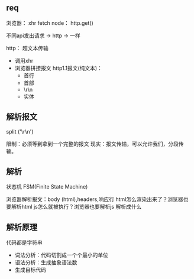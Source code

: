 ## req
浏览器： xhr fetch
node： http.get()

不同api发出请求 -> http -> 一样

http： 超文本传输
- 调用xhr
- 浏览器拼接报文
    http1.1报文(纯文本)：
    - 首行
    - 首部
    - \r\n
    - 实体

## 解析报文 
split ('\r\n')

限制：必须等到拿到一个完整的报文
现实：报文传输，可以允许我们，分段传输。

## 解析 
状态机 
FSM(Finite State Machine)

浏览器解析报文：body (html),headers,响应行
html怎么渲染出来了？浏览器也要解析html
js怎么就被执行？浏览器也要解析js
解析成什么

## 解析原理
代码都是字符串
- 词法分析：代码切割成一个个最小的单位
- 语法分析：生成抽象语法数
- 生成目标代码


